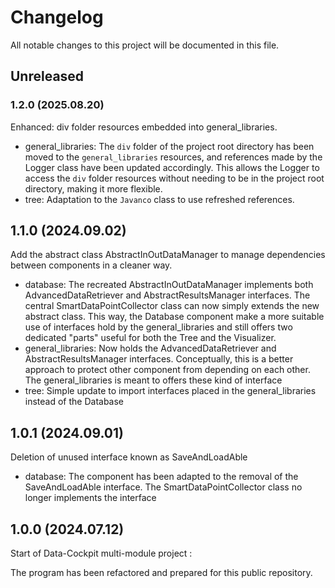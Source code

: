 # Changelog

All notable changes to this project will be documented in this file.

## Unreleased

### 1.2.0 (2025.08.20)

Enhanced: div folder resources embedded into general_libraries.
- general_libraries: The `div` folder of the project root directory has been moved to the `general_libraries` resources, and references made by the Logger class have been updated accordingly. This allows the Logger to access the `div` folder resources without needing to be in the project root directory, making it more flexible.
- tree: Adaptation to the `Javanco` class to use refreshed references.

## 1.1.0 (2024.09.02)
Add the abstract class AbstractInOutDataManager to manage dependencies between components in a cleaner way.
- database: The recreated AbstractInOutDataManager implements both AdvancedDataRetriever and AbstractResultsManager interfaces. The central SmartDataPointCollector class can now simply extends the new abstract class. This way, the Database component make a more suitable use of interfaces hold by the general_libraries and still offers two dedicated "parts" useful for both the Tree and the Visualizer.
- general_libraries: Now holds the AdvancedDataRetriever and AbstractResultsManager interfaces. Conceptually, this is a better approach to protect other component from depending on each other. The general_libraries is meant to offers these kind of interface
- tree: Simple update to import interfaces placed in the general_libraries instead of the Database

## 1.0.1 (2024.09.01)
Deletion of unused interface known as SaveAndLoadAble
- database: The component has been adapted to the removal of the SaveAndLoadAble interface. The SmartDataPointCollector class no longer implements the interface

## 1.0.0 (2024.07.12)
Start of Data-Cockpit multi-module project : 

The program has been refactored and prepared for this public repository. 
